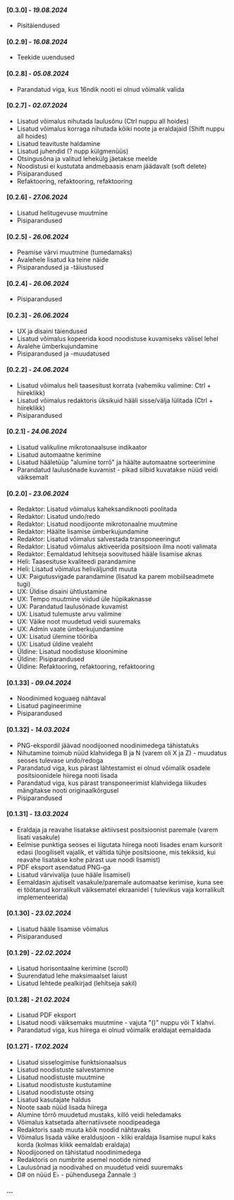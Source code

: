 #### [0.3.0] - *19.08.2024*
- Pisitäiendused

#### [0.2.9] - *16.08.2024*

- Teekide uuendused

#### [0.2.8] - *05.08.2024*

- Parandatud viga, kus 16ndik nooti ei olnud võimalik valida


#### [0.2.7] - *02.07.2024*

- Lisatud võimalus nihutada laulusõnu (Ctrl nuppu all hoides)
- Lisatud võimalus korraga nihutada kõiki noote ja eraldajaid (Shift nuppu all hoides)
- Lisatud teavituste haldamine
- Lisatud juhendid (? nupp külgmenüüs)
- Otsingusõna ja valitud lehekülg jäetakse meelde
- Noodistusi ei kustutata andmebaasis enam jäädavalt (soft delete)
- Pisiparandused
- Refaktooring, refaktooring, refaktooring

#### [0.2.6] - *27.06.2024*

- Lisatud helitugevuse muutmine
- Pisiparandused

#### [0.2.5] - *26.06.2024*

- Peamise värvi muutmine (tumedamaks)
- Avalehele lisatud ka teine näide
- Pisiparandused ja -täiustused

#### [0.2.4] - *26.06.2024*

- Pisiparandused

#### [0.2.3] - *26.06.2024*

- UX ja disaini täiendused
- Lisatud võimalus kopeerida kood noodistuse kuvamiseks välisel lehel
- Avalehe ümberkujundamine
- Pisiparandused ja -muudatused

#### [0.2.2] - *24.06.2024*

- Lisatud võimalus heli taasesitust korrata (vahemiku valimine: Ctrl + hiireklikk)
- Lisatud võimalus redaktoris üksikuid hääli sisse/välja lülitada (Ctrl + hiireklikk)
- Pisiparandused

#### [0.2.1] -  *24.06.2024*

- Lisatud valikuline mikrotonaalsuse indikaator
- Lisatud automaatne kerimine
- Lisatud hääletüüp "alumine torrõ" ja häälte automaatne sorteerimine
- Parandatud laulusõnade kuvamist - pikad silbid kuvatakse nüüd veidi väiksemalt

#### [0.2.0] - *23.06.2024*

- Redaktor: Lisatud võimalus kaheksandiknooti poolitada
- Redaktor: Lisatud undo/redo
- Redaktor: Lisatud noodijoonte mikrotonaalne muutmine
- Redaktor: Häälte lisamise ümberkujundamine
- Redaktor: Lisatud võimalus salvestada transponeeringut
- Redaktor: Lisatud võimalus aktiveerida positsioon ilma nooti valimata
- Redaktor: Eemaldatud lehitseja soovitused hääle lisamise aknas
- Heli: Taasesituse kvaliteedi parandamine
- Heli: Lisatud võimalus heliväljundit muuta
- UX: Paigutusvigade parandamine (lisatud ka parem mobiilseadmete tugi)
- UX: Üldise disaini ühtlustamine
- UX: Tempo muutmine viidud üle hüpikaknasse
- UX: Parandatud laulusõnade kuvamist
- UX: Lisatud tulemuste arvu valimine
- UX: Väike noot muudetud veidi suuremaks
- UX: Admin vaate ümberkujundamine
- UX: Lisatud ülemine tööriba
- UX: Lisatud üldine vealeht
- Üldine: Lisatud noodistuse kloonimine
- Üldine: Pisiparandused
- Üldine: Refaktooring, refaktooring, refaktooring

#### [0.1.33] - *09.04.2024*

- Noodinimed koguaeg nähtaval
- Lisatud pagineerimine
- Pisiparandused

#### [0.1.32] - *14.03.2024*

- PNG-ekspordil jäävad noodijooned noodinimedega tähistatuks
- Nihutamine toimub nüüd klahvidega B ja N (varem oli X ja Z) - muudatus seoses tulevase undo/redoga
- Parandatud viga, kus pärast lähtestamist ei olnud võimalik osadele positsioonidele hiirega nooti lisada
- Parandatud viga, kus pärast transponeerimist klahvidega liikudes mängitakse nooti originaalkõrgusel
- Pisiparandused

#### [0.1.31] - *13.03.2024*

- Eraldaja ja reavahe lisatakse aktiivsest positsioonist paremale (varem lisati vasakule)
- Eelmise punktiga seoses ei liigutata hiirega nooti lisades enam kursorit edasi (loogiliselt vajalik, et vältida tühje
  positsioone, mis tekiksid, kui reavahe lisatakse kohe pärast uue noodi lisamist)
- PDF eksport asendatud PNG-ga
- Lisatud värvivalija (uue hääle lisamisel)
- Eemaldasin ajutiselt vasakule/paremale automaatse kerimise, kuna see ei töötanud korralikult väiksematel ekraanidel (
  tulevikus vaja korralikult implementeerida)

#### [0.1.30] - *23.02.2024*

- Lisatud hääle lisamise võimalus
- Pisiparandused

#### [0.1.29] - *22.02.2024*

- Lisatud horisontaalne kerimine (scroll)
- Suurendatud lehe maksimaalset laiust
- Lisatud lehtede pealkirjad (lehitseja sakil)

#### [0.1.28] - *21.02.2024*

- Lisatud PDF eksport
- Lisatud noodi väiksemaks muutmine - vajuta "()" nuppu või T klahvi.
- Parandatud viga, kus hiirega ei olnud võimalik eraldajat eemaldada

#### [0.1.27] - *17.02.2024*

- Lisatud sisselogimise funktsionaalsus
- Lisatud noodistuste salvestamine
- Lisatud noodistuste muutmine
- Lisatud noodistuste kustutamine
- Lisatud noodistuste otsing
- Lisatud kasutajate haldus
- Noote saab nüüd lisada hiirega
- Alumine tõrrõ muudetud mustaks, killõ veidi heledamaks
- Võimalus katsetada alternatiivsete noodipeadega
- Redaktoris saab muuta kõik noodid nähtavaks
- Võimalus lisada väike eraldusjoon - kliki eraldaja lisamise nupul kaks korda (kolmas klikk eemaldab eraldaja)
- Noodijooned on tähistatud noodinimedega
- Redaktoris on numbrite asemel nootide nimed
- Laulusõnad ja noodivahed on muudetud veidi suuremaks
- D# on nüüd E♭ - pühendusega Žannale :)

#### ...
